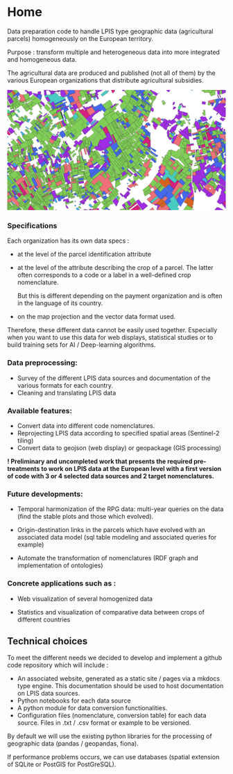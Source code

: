 # Home

Data preparation code to handle LPIS type geographic data (agricultural parcels) homogeneously on the European territory.

Purpose : transform multiple and heterogeneous data into more integrated and homogeneous data.

The agricultural data are produced and published (not all of them) by the various European organizations that distribute agricultural subsidies.

![screenshot](img/qgis.png)

### Specifications

Each organization has its own data specs :

- at the level of the parcel identification attribute

- at the level of the attribute describing the crop of a parcel. The latter often corresponds to a code or a label in a well-defined crop nomenclature.

  But this is different depending on the payment organization and is often in the language of its country.

- on the map projection and the vector data format used.

Therefore, these different data cannot be easily used together. Especially when you want to use this data for web displays, statistical studies or to build training sets for AI / Deep-learning algorithms.



### Data preprocessing:

- Survey of the different LPIS data sources and documentation of the various formats for each country.
- Cleaning and translating LPIS data

### Available features:

- Convert data into different code nomenclatures.
- Reprojecting LPIS data according to specified spatial areas (Sentinel-2 tiling) 
- Convert data to geojson (web display) or geopackage (GIS processing)



__! Preliminary and uncompleted work that presents the required pre-treatments to work on LPIS data at the European level with a first version of code with 3 or 4 selected data sources and 2 target nomenclatures.__

### Future developments:

- Temporal harmonization of the RPG data: multi-year queries on the data (find the stable plots and those which evolved).
- Origin-destination links in the parcels which have evolved with an associated data model (sql table modeling and associated queries for example)

- Automate the transformation of nomenclatures (RDF graph and implementation of ontologies)

### Concrete applications such as :

- Web visualization of several homogenized data

- Statistics and visualization of comparative data between crops of different countries



## Technical choices

To meet the different needs we decided to develop and implement a github code repository which will include :

- An associated website, generated as a static site / pages via a mkdocs type engine. This documentation should be used to host documentation on LPIS data sources.
- Python notebooks for each data source
- A python module for data conversion functionalities.
- Configuration files (nomenclature, conversion table) for each data source. Files in .txt / .csv format or example to be versioned.

By default we will use the existing python libraries for the processing of geographic data (pandas / geopandas, fiona).

If performance problems occurs, we can use databases (spatial extension of SQLite or PostGIS for PostGreSQL).